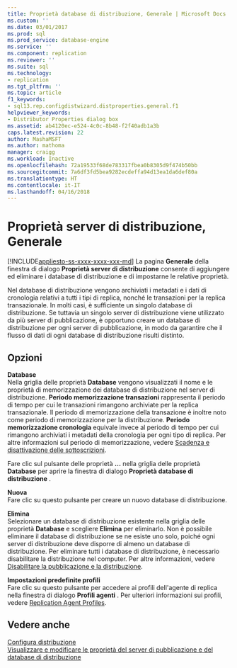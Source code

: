 ```yaml
---
title: Proprietà database di distribuzione, Generale | Microsoft Docs
ms.custom: ''
ms.date: 03/01/2017
ms.prod: sql
ms.prod_service: database-engine
ms.service: ''
ms.component: replication
ms.reviewer: ''
ms.suite: sql
ms.technology:
- replication
ms.tgt_pltfrm: ''
ms.topic: article
f1_keywords:
- sql13.rep.configdistwizard.distproperties.general.f1
helpviewer_keywords:
- Distributor Properties dialog box
ms.assetid: ab4120ec-e524-4c0c-8b48-f2f40adb1a3b
caps.latest.revision: 22
author: MashaMSFT
ms.author: mathoma
manager: craigg
ms.workload: Inactive
ms.openlocfilehash: 72a19533f68de783317fbea0b8305d9f474b50bb
ms.sourcegitcommit: 7a6df3fd5bea9282ecdeffa94d13ea1da6def80a
ms.translationtype: HT
ms.contentlocale: it-IT
ms.lasthandoff: 04/16/2018
---
```

# <a name="distributor-properties-general"></a>Proprietà server di distribuzione, Generale
[!INCLUDE[appliesto-ss-xxxx-xxxx-xxx-md](../../includes/appliesto-ss-xxxx-xxxx-xxx-md.md)]
  La pagina **Generale** della finestra di dialogo **Proprietà server di distribuzione** consente di aggiungere ed eliminare i database di distribuzione e di impostarne le relative proprietà.  
  
 Nel database di distribuzione vengono archiviati i metadati e i dati di cronologia relativi a tutti i tipi di replica, nonché le transazioni per la replica transazionale. In molti casi, è sufficiente un singolo database di distribuzione. Se tuttavia un singolo server di distribuzione viene utilizzato da più server di pubblicazione, è opportuno creare un database di distribuzione per ogni server di pubblicazione, in modo da garantire che il flusso di dati di ogni database di distribuzione risulti distinto.  
  
## <a name="options"></a>Opzioni  
 **Database**  
 Nella griglia delle proprietà **Database** vengono visualizzati il nome e le proprietà di memorizzazione dei database di distribuzione nel server di distribuzione. **Periodo memorizzazione transazioni** rappresenta il periodo di tempo per cui le transazioni rimangono archiviate per la replica transazionale. Il periodo di memorizzazione della transazione è inoltre noto come periodo di memorizzazione per la distribuzione. **Periodo memorizzazione cronologia** equivale invece al periodo di tempo per cui rimangono archiviati i metadati della cronologia per ogni tipo di replica. Per altre informazioni sul periodo di memorizzazione, vedere [Scadenza e disattivazione delle sottoscrizioni](../../relational-databases/replication/subscription-expiration-and-deactivation.md).  
  
 Fare clic sul pulsante delle proprietà **...** nella griglia delle proprietà **Database** per aprire la finestra di dialogo **Proprietà database di distribuzione** .  
  
 **Nuova**  
 Fare clic su questo pulsante per creare un nuovo database di distribuzione.  
  
 **Elimina**  
 Selezionare un database di distribuzione esistente nella griglia delle proprietà **Database** e scegliere **Elimina** per eliminarlo. Non è possibile eliminare il database di distribuzione se ne esiste uno solo, poiché ogni server di distribuzione deve disporre di almeno un database di distribuzione. Per eliminare tutti i database di distribuzione, è necessario disabilitare la distribuzione nel computer. Per altre informazioni, vedere [Disabilitare la pubblicazione e la distribuzione](../../relational-databases/replication/disable-publishing-and-distribution.md).  
  
 **Impostazioni predefinite profili**  
 Fare clic su questo pulsante per accedere ai profili dell'agente di replica nella finestra di dialogo **Profili agenti** . Per ulteriori informazioni sui profili, vedere [Replication Agent Profiles](../../relational-databases/replication/agents/replication-agent-profiles.md).  
  
## <a name="see-also"></a>Vedere anche  
 [Configura distribuzione](../../relational-databases/replication/configure-distribution.md)   
 [Visualizzare e modificare le proprietà del server di pubblicazione e del database di distribuzione](../../relational-databases/replication/view-and-modify-distributor-and-publisher-properties.md)  
  
  
